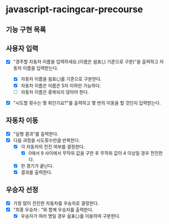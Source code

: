 # javascript-racingcar-precourse

## 기능 구현 목록

## 사용자 입력

- [x] "경주할 자동차 이름을 입력하세요.(이름은 쉼표(,) 기준으로 구분)"을 출력하고 자동차 이름을 입력받는다.

  - [x] 자동차 이름을 쉼표(,)를 기준으로 구분한다.
  - [x] 자동차 이름은 이름은 5자 이하만 가능하다.
  - [ ] 자동차 이름은 중복되지 않아야 한다.

- [x] "시도할 횟수는 몇 회인가요?"를 출력하고 몇 번의 이동을 할 것인지 입력받는다.

## 자동차 이동

- [x] "실행 결과"를 출력한다.
- [x] 다음 과정을 시도횟수만큼 반복한다.
  - [x] 각 자동차의 전진 여부를 결정한다.
    - [x] 0에서 9 사이에서 무작위 값을 구한 후 무작위 값이 4 이상일 경우 전진한다.
  - [x] 한 경기가 끝난다.
  - [x] 결과를 출력한다.

## 우승자 선정

- [x] 가장 많이 전진한 자동차를 우승자로 결정한다.
- [x] "최종 우승자 : "와 함께 우승자를 출력한다.
  - [x] 우승자가 여러 명일 경우 쉼표(,)를 이용하여 구분한다.
